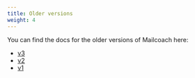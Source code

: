 ```yaml
---
title: Older versions
weight: 4
---
```


You can find the docs for the older versions of Mailcoach here:

- [v3](http://mailcoach.app/docs/v3/app/general/welcome)
- [v2](http://mailcoach.app/docs/v2/app/general/welcome)
- [v1](http://mailcoach.app/docs/v1/app/general/welcome)
